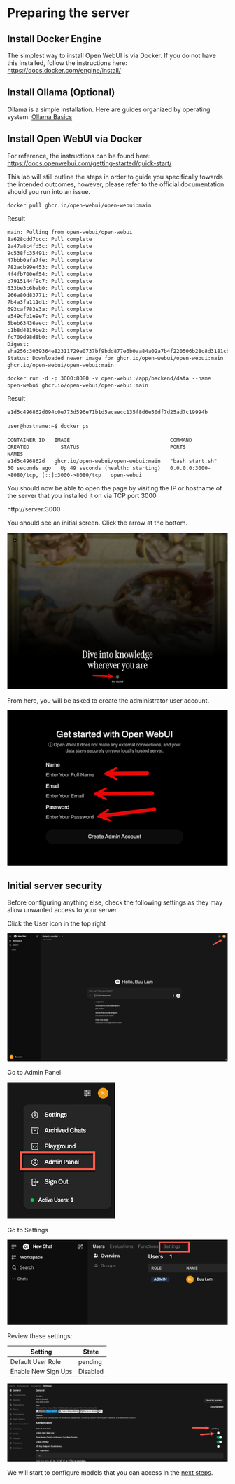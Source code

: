 # Preparing the server

## Install Docker Engine
The simplest way to install Open WebUI is via Docker. If you do not have this installed, follow the instructions here:
https://docs.docker.com/engine/install/

## Install Ollama (Optional)
Ollama is a simple installation. Here are guides organized by operating system: [Ollama Basics](/1_text_labs/ollama_basics/readme.md)

## Install Open WebUI via Docker
For reference, the instructions can be found here: https://docs.openwebui.com/getting-started/quick-start/

This lab will still outline the steps in order to guide you specifically towards the intended outcomes, however, please refer to the official documentation should you run into an issue.

``` terminal
docker pull ghcr.io/open-webui/open-webui:main
```
Result
``` terminal
main: Pulling from open-webui/open-webui
8a628cdd7ccc: Pull complete 
2a47a8c4fd5c: Pull complete 
9c538fc35491: Pull complete 
47bbb0afa7fe: Pull complete 
782acb99e453: Pull complete 
4f4fb700ef54: Pull complete 
b7915144f9c7: Pull complete 
633be3c6bab0: Pull complete 
266a80d83771: Pull complete 
7b4a3fa111d1: Pull complete 
693caf783e3a: Pull complete 
e549cfb1e9e7: Pull complete 
5beb63436aec: Pull complete 
c1b8d4819be2: Pull complete 
fc709d98d8b0: Pull complete 
Digest: sha256:3039364e82311729e0737bf9bdd877e6b0aa84a02a7b4f220506b28c8d3181cb
Status: Downloaded newer image for ghcr.io/open-webui/open-webui:main
ghcr.io/open-webui/open-webui:main
```

``` terminal
docker run -d -p 3000:8080 -v open-webui:/app/backend/data --name open-webui ghcr.io/open-webui/open-webui:main
```

Result
``` terminal
e1d5c496862d094c0e773d596e71b1d5acaecc135f8d6e50df7d25ad7c19994b

user@hostname:~$ docker ps

CONTAINER ID   IMAGE                                COMMAND           CREATED          STATUS                             PORTS                                         NAMES
e1d5c496862d   ghcr.io/open-webui/open-webui:main   "bash start.sh"   50 seconds ago   Up 49 seconds (health: starting)   0.0.0.0:3000->8080/tcp, [::]:3000->8080/tcp   open-webui
```

You should now be able to open the page by visiting the IP or hostname of the server that you installed it on via TCP port 3000

http://server:3000

You should see an initial screen. Click the arrow at the bottom.

![image19](images/image19.png)

From here, you will be asked to create the administrator user account.

![iamge20](images/image20.png)

## Initial server security

Before configuring anything else, check the following settings as they may allow unwanted access to your server.

Click the User icon in the top right

![image01](images/image01.png)

Go to Admin Panel

![image02](images/image02.png)

Go to Settings

![image03](images/image03.png)

Review these settings:

| Setting | State |
|----|----|
| Default User Role | pending |
| Enable New Sign Ups | Disabled |

![image04](images/image04.png)

We will start to configure models that you can access in the [next steps](02-openai.md).